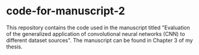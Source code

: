# code-for-manuscript-2
This repository contains the code used in the manuscript titled "Evaluation of the generalized application of convolutional neural networks (CNN) to different dataset sources". The manuscript can be found in Chapter 3 of my thesis.
